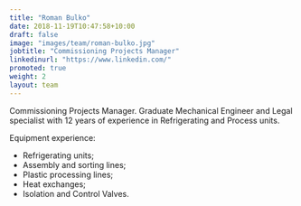 ```yaml
---
title: "Roman Bulko"
date: 2018-11-19T10:47:58+10:00
draft: false
image: "images/team/roman-bulko.jpg"
jobtitle: "Commissioning Projects Manager"
linkedinurl: "https://www.linkedin.com/"
promoted: true
weight: 2
layout: team
---
```


Commissioning Projects Manager. Graduate Mechanical Engineer and Legal specialist with 12 years of experience in Refrigerating and Process units.

Equipment experience:
- Refrigerating units;
- Assembly and sorting lines;
- Plastic processing lines;
- Heat exchanges;
- Isolation and Control Valves.